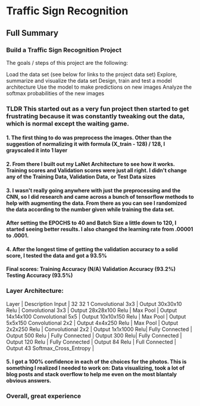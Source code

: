 # Traffic Sign Recognition

## Full Summary


### Build a Traffic Sign Recognition Project

The goals / steps of this project are the following:

Load the data set (see below for links to the project data set)
Explore, summarize and visualize the data set
Design, train and test a model architecture
Use the model to make predictions on new images
Analyze the softmax probabilities of the new images



### TLDR This started out as a very fun project then started to get frustrating because it was constantly tweaking out the data, which is normal except the waiting game. 

#### 1. The first thing to do was preprocess the images.  Other than the suggestion of normalizing it with formula (X_train - 128) / 128, I grayscaled it into 1 layer

#### 2. From there I built out my LaNet Architecture to see how it works.  Training scores and Validation scores were just all right. I didn't change any of the Training Data, Validation Data, or Test Data sizes

#### 3. I wasn't really going anywhere with just the preprocessing and the CNN, so I did research and came across a bunch of tensorflow methods to help with augmenting the data. From there as you can see I randomized the data according to the number given while training the data set. 
#### After setting the EPOCHS to 40 and Batch Size a little down to 120, I started seeing better results.  I also changed the learning rate from .00001 to .0001.


#### 4. After the longest time of getting the validation accuracy to a solid score, I tested the data and got a 93.5% 

#### Final scores: Training Accuracy (N/A) Validation Accuracy (93.2%) Testing Accuracy (93.5%)

### Layer Architecture:

Layer | Description
Input | 32 32 1
Convolutional 3x3 | Output 30x30x10
Relu |
Convolutional 3x3 | Output 28x28x100
Relu |
Max Pool | Output 14x14x100
Convolutional 5x5 | Output 10x10x150
Relu |
Max Pool | Output 5x5x150
Convolutional 2x2 | Output 4x4x250
Relu |
Max Pool | Output 2x2x250
Relu |
Convolutional 2x2 | Output 1x1x1000
Relu|
Fully Connected | Output 500
Relu |
Fully Connected | Output 300
Relu|
Fully Connected | Output 120
Relu | 
Fully Connected | Output 84
Relu |
Full Connected | Output 43
Softmax_Cross_Entropy |


#### 5. I got a 100% confidence in each of the choices for the photos.  This is something I realized I needed to work on:  Data visualizing, took a lot of blog posts and stack overflow to help me even on the most blantaly obvious answers.

### Overall, great experience 

